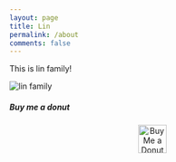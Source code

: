 ```yaml
---
layout: page
title: Lin
permalink: /about
comments: false
---
```


<div class="row justify-content-between">
<div class="col-md-8 pr-5">

<p>This is lin family!</p>

<p class="mb-5"><img class="shadow-lg" src="{{site.baseurl}}/assets/images/lin-family.webp" alt="lin family" /></p>

</div>

<div class="col-md-4">

<div class="sticky-top sticky-top-80">
<h5>Buy me a donut</h5>

<div style="text-align: center;">
    <a href="https://www.buymeacoffee.com/thelinfamily" target="_blank">
        <img src="{{site.baseurl}}/assets/images/donut.webp" alt="Buy Me a Donut" style="height: 50px;">
    </a>
</div>
</div>
</div>
</div>
